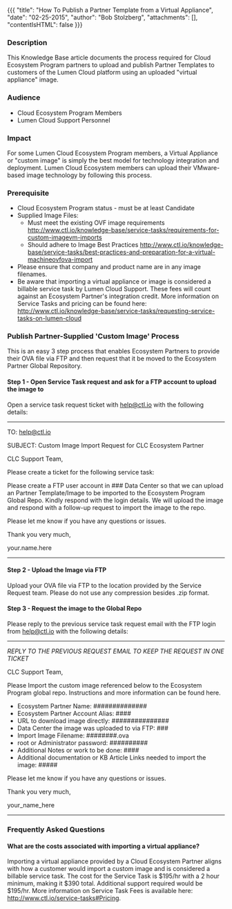 {{{
  "title": "How To Publish a Partner Template from a Virtual Appliance",
  "date": "02-25-2015",
  "author": "Bob Stolzberg",
  "attachments": [],
  "contentIsHTML": false
}}}

### Description
This Knowledge Base article documents the process required for Cloud Ecosystem Program partners to upload and publish Partner Templates to customers of the Lumen Cloud platform using an uploaded "virtual appliance" image.

### Audience
- Cloud Ecosystem Program Members
- Lumen Cloud Support Personnel

### Impact
For some Lumen Cloud Ecosystem Program members, a Virtual Appliance or "custom image" is simply the best model for technology integration and deployment. Lumen Cloud Ecosystem members can upload their VMware-based image technology by following this process.

### Prerequisite
- Cloud Ecosystem Program status - must be at least Candidate
- Supplied Image Files:
    - Must meet the existing OVF image requirements
        http://www.ctl.io/knowledge-base/service-tasks/requirements-for-custom-imagevm-imports
    - Should adhere to Image Best Practices
        http://www.ctl.io/knowledge-base/service-tasks/best-practices-and-preparation-for-a-virtual-machineovfova-import
- Please ensure that company and product name are in any image filenames.
- Be aware that importing a virtual appliance or image is considered a billable service task by Lumen Cloud Support. These fees will count against an Ecosystem Partner's integration credit. More information on Service Tasks and pricing can be found here: http://www.ctl.io/knowledge-base/service-tasks/requesting-service-tasks-on-lumen-cloud

### Publish Partner-Supplied 'Custom Image' Process
This is an easy 3 step process that enables Ecosystem Partners to provide their OVA file via FTP and then request that it be moved to the Ecosystem Partner Global Repository.

#### Step 1 - Open Service Task request and ask for a FTP account to upload the image to
Open a service task request ticket with help@ctl.io with the following details:

----
TO: help@ctl.io

SUBJECT:  Custom Image Import Request for CLC Ecosystem Partner

CLC Support Team,

Please create a ticket for the following service task:

Please create a FTP user account in ### Data Center so that we can upload an Partner Template/Image to be imported to the Ecosystem Program Global Repo. Kindly respond with the login details. We will upload the image and respond with a follow-up request to import the image to the repo.

Please let me know if you have any questions or issues.

Thank you very much,

your.name.here

----

#### Step 2 - Upload the Image via FTP
Upload your OVA file via FTP to the location provided by the Service Request team. Please do not use any compression besides .zip format.

#### Step 3 - Request the image to the Global Repo
Please reply to the previous service task request email with the FTP login from help@ctl.io with the following details:

----
_REPLY TO THE PREVIOUS REQUEST EMAIL TO KEEP THE REQUEST IN ONE TICKET_

CLC Support Team,

Please Import the custom image referenced below to the Ecosystem Program global repo. Instructions and more information can be found here.

- Ecosystem Partner Name: ##############
- Ecosystem Partner Account Alias: ####
- URL to download image directly: ###############
- Data Center the image was uploaded to via FTP: ###
- Import Image Filename:  ########.ova
- root or Administrator password:  ##########
- Additional Notes or work to be done: ####
- Additional documentation or KB Article Links needed to import the image:  #####

Please let me know if you have any questions or issues.

Thank you very much,

your_name_here

----

### Frequently Asked Questions

#### What are the costs associated with importing a virtual appliance?
Importing a virtual appliance provided by a Cloud Ecosystem Partner aligns with how a customer would import a custom image and is considered a billable service task. The cost for the Service Task is $195/hr with a 2 hour minimum, making it $390 total. Additional support required would be $195/hr. More information on Service Task Fees is available here: http://www.ctl.io/service-tasks#Pricing.
